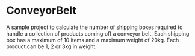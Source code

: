 # ConveyorBelt
 A sample project to calculate the number of shipping boxes required to handle a collection of products coming off a conveyor belt.  Each shipping box has a maximum of 10 items and a maximum weight of 20kg.  Each product can be 1, 2 or 3kg in weight.
